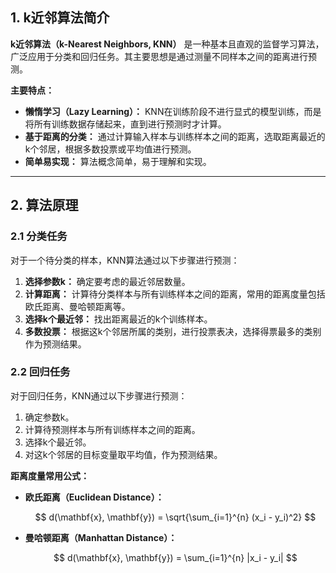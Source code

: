 

## 1. k近邻算法简介

**k近邻算法（k-Nearest Neighbors, KNN）** 是一种基本且直观的监督学习算法，广泛应用于分类和回归任务。其主要思想是通过测量不同样本之间的距离进行预测。

**主要特点：**

- **懒惰学习（Lazy Learning）：** KNN在训练阶段不进行显式的模型训练，而是将所有训练数据存储起来，直到进行预测时才计算。
- **基于距离的分类：** 通过计算输入样本与训练样本之间的距离，选取距离最近的k个邻居，根据多数投票或平均值进行预测。
- **简单易实现：** 算法概念简单，易于理解和实现。

---

## 2. 算法原理

### 2.1 分类任务

对于一个待分类的样本，KNN算法通过以下步骤进行预测：

1. **选择参数k：** 确定要考虑的最近邻居数量。
2. **计算距离：** 计算待分类样本与所有训练样本之间的距离，常用的距离度量包括欧氏距离、曼哈顿距离等。
3. **选择k个最近邻：** 找出距离最近的k个训练样本。
4. **多数投票：** 根据这k个邻居所属的类别，进行投票表决，选择得票最多的类别作为预测结果。

### 2.2 回归任务

对于回归任务，KNN通过以下步骤进行预测：

1. 确定参数k。
2. 计算待预测样本与所有训练样本之间的距离。
3. 选择k个最近邻。
4. 对这k个邻居的目标变量取平均值，作为预测结果。

**距离度量常用公式：**

- **欧氏距离（Euclidean Distance）：**

  $$
  d(\mathbf{x}, \mathbf{y}) = \sqrt{\sum_{i=1}^{n} (x_i - y_i)^2}
  $$

- **曼哈顿距离（Manhattan Distance）：**

  $$
  d(\mathbf{x}, \mathbf{y}) = \sum_{i=1}^{n} |x_i - y_i|
  $$
